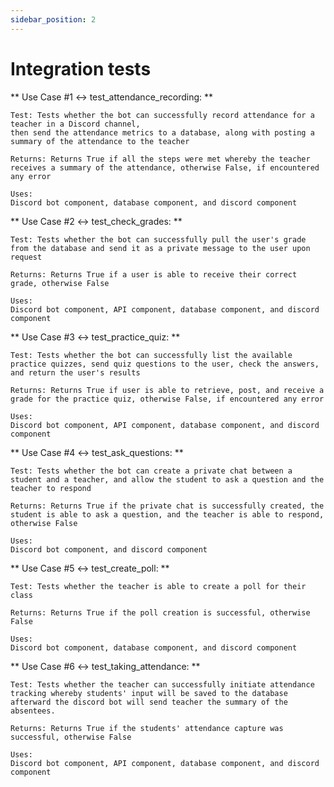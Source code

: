 ```yaml
---
sidebar_position: 2
---
```

# Integration tests


** Use Case #1 &harr; test_attendance_recording: **

    Test: Tests whether the bot can successfully record attendance for a teacher in a Discord channel, 
    then send the attendance metrics to a database, along with posting a summary of the attendance to the teacher

    Returns: Returns True if all the steps were met whereby the teacher receives a summary of the attendance, otherwise False, if encountered any error

    Uses:
    Discord bot component, database component, and discord component
    

** Use Case #2 &harr; test_check_grades: **

    Test: Tests whether the bot can successfully pull the user's grade from the database and send it as a private message to the user upon request

    Returns: Returns True if a user is able to receive their correct grade, otherwise False

    Uses:
    Discord bot component, API component, database component, and discord component
    

** Use Case #3 &harr; test_practice_quiz: **

    Test: Tests whether the bot can successfully list the available practice quizzes, send quiz questions to the user, check the answers, and return the user's results

    Returns: Returns True if user is able to retrieve, post, and receive a grade for the practice quiz, otherwise False, if encountered any error

    Uses:
    Discord bot component, API component, database component, and discord component
    

** Use Case #4 &harr; test_ask_questions: **

    Test: Tests whether the bot can create a private chat between a student and a teacher, and allow the student to ask a question and the teacher to respond

    Returns: Returns True if the private chat is successfully created, the student is able to ask a question, and the teacher is able to respond, otherwise False

    Uses:
    Discord bot component, and discord component
    

** Use Case #5 &harr; test_create_poll: **

    Test: Tests whether the teacher is able to create a poll for their class

    Returns: Returns True if the poll creation is successful, otherwise False

    Uses:
    Discord bot component, database component, and discord component

    
** Use Case #6 &harr; test_taking_attendance: **

    Test: Tests whether the teacher can successfully initiate attendance tracking whereby students' input will be saved to the database afterward the discord bot will send teacher the summary of the absentees. 

    Returns: Returns True if the students' attendance capture was successful, otherwise False

    Uses:
    Discord bot component, API component, database component, and discord component

